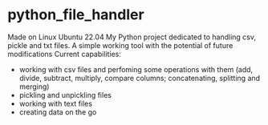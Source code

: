 # python_file_handler
Made on Linux Ubuntu 22.04
My Python project dedicated to handling csv, pickle and txt files. A simple working tool with the potential of future modifications
Current capabilities:
- working with csv files and perfoming some operations with them (add, divide, subtract, multiply, compare columns; concatenating, splitting and merging) 
- pickling and unpickling files
- working with text files
- creating data on the go
